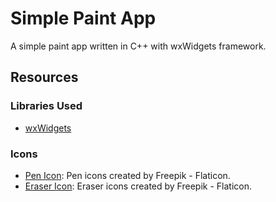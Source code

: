 # Simple Paint App
A simple paint app written in C++ with wxWidgets framework.
## Resources

### Libraries Used
- [wxWidgets](https://www.wxwidgets.org/)

### Icons
- [Pen Icon](https://www.flaticon.com/free-icons/pen): Pen icons created by Freepik - Flaticon.
- [Eraser Icon](https://www.flaticon.com/free-icons/eraser): Eraser icons created by Freepik - Flaticon.
